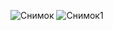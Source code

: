 ![Снимок](https://user-images.githubusercontent.com/57244728/120325096-fc40a780-c2ef-11eb-838c-b74ba3905970.PNG)
![Снимок1](https://user-images.githubusercontent.com/57244728/120547093-4f525180-c3f9-11eb-8fbf-0e67e02f1bec.PNG)
